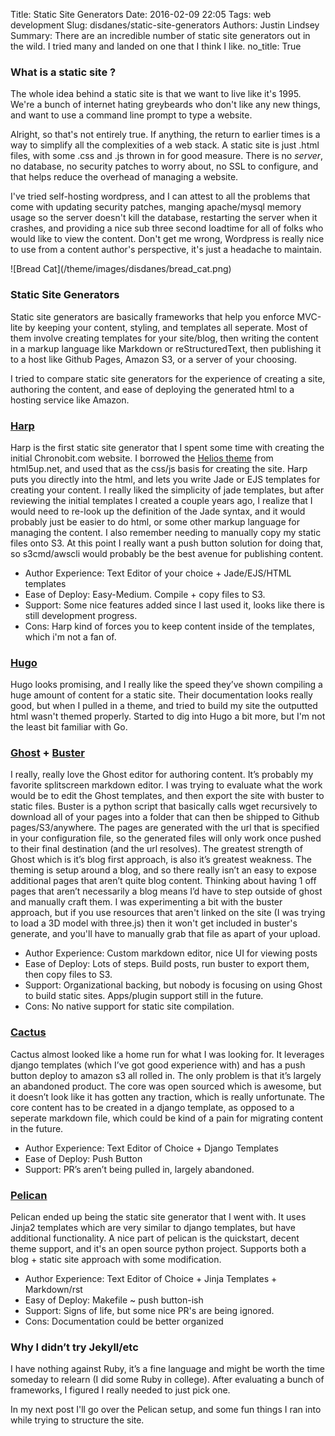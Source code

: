 Title: Static Site Generators
Date: 2016-02-09 22:05
Tags: web development
Slug: disdanes/static-site-generators
Authors: Justin Lindsey
Summary: There are an incredible number of static site generators out in the wild. I tried many and landed on one that I think I like.
no_title: True

### What is a static site ?

The whole idea behind a static site is that we want to live like it's 1995. We're a bunch of internet hating greybeards who don't like any new things, and want to use a command line prompt to type a website.

Alright, so that's not entirely true. If anything, the return to earlier times is a way to simplify all the complexities of a web stack. A static site is just .html files, with some .css and .js thrown in for good measure. There is no *server*, no database, no security patches to worry about, no SSL to configure, and that helps reduce the overhead of managing a website. 

I've tried self-hosting wordpress, and I can attest to all the problems that come with updating security patches, manging apache/mysql memory usage so the server doesn't kill the database, restarting the server when it crashes, and providing a nice sub three second loadtime for all of folks who would like to view the content. Don't get me wrong, Wordpress is really nice to use from a content author's perspective, it's just a headache to maintain.

<div class="col-md-6" markdown="1">
![Bread Cat](/theme/images/disdanes/bread_cat.png)
</div>

### Static Site Generators

Static site generators are basically frameworks that help you enforce MVC-lite by keeping your content, styling, and templates all seperate. Most of them involve creating templates for your site/blog, then writing the content in a markup language like Markdown or reStructuredText, then publishing it to a host like Github Pages, Amazon S3, or a server of your choosing.

I tried to compare static site generators for the experience of creating a site, authoring the content, and ease of deploying the generated html to a hosting service like Amazon. 

### [Harp](http://harpjs.com/)
Harp is the first static site generator that I spent some time with creating the initial Chronobit.com website. I borrowed the [Helios theme](http://html5up.net/helios) from html5up.net, and used that as the css/js basis for creating the site. Harp puts you directly into the html, and lets you write Jade or EJS templates for creating your content. I really liked the simplicity of jade templates, but after reviewing the initial templates I created a couple years ago, I realize that I would need to re-look up the definition of the Jade syntax, and it would probably just be easier to do html, or some other markup language for managing the content. I also remember needing to manually copy my static files onto S3. At this point I really want a push button solution for doing that, so s3cmd/awscli would probably be the best avenue for publishing content. 

* Author Experience: Text Editor of your choice + Jade/EJS/HTML templates
* Ease of Deploy: Easy-Medium. Compile + copy files to S3.
* Support: Some nice features added since I last used it, looks like there is still development progress.
* Cons: Harp kind of forces you to keep content inside of the templates, which i'm not a fan of.

### [Hugo](https://gohugo.io/)
Hugo looks promising, and I really like the speed they’ve shown compiling a huge amount of content for a static site. Their documentation looks really good, but when I pulled in a theme, and tried to build my site the outputted html wasn't themed properly. Started to dig into Hugo a bit more, but I'm not the least bit familiar with Go.

### [Ghost](https://ghost.org/) + [Buster](https://github.com/axitkhurana/buster)
I really, really love the Ghost editor for authoring content. It’s probably my favorite splitscreen markdown editor. I was trying to evaluate what the work would be to edit the Ghost templates, and then export the site with buster to static files. Buster is a python script that basically calls wget recursively to download all of your pages into a folder that can then be shipped to Github pages/S3/anywhere. The pages are generated with the url that is specified in your configuration file, so the generated files will only work once pushed to their final destination (and the url resolves). The greatest strength of Ghost which is it’s blog first approach, is also it’s greatest weakness. The theming is setup around a blog, and so there really isn’t an easy to expose additional pages that aren’t quite blog content. Thinking about having 1 off pages that aren’t necessarily a blog means I’d have to step outside of ghost and manually craft them. I was experimenting a bit with the buster approach, but if you use resources that aren't linked on the site (I was trying to load a 3D model with three.js) then it won't get included in buster's generate, and you'll have to manually grab that file as apart of your upload.

* Author Experience: Custom markdown editor, nice UI for viewing posts
* Ease of Deploy: Lots of steps. Build posts, run buster to export them, then copy files to S3.
* Support: Organizational backing, but nobody is focusing on using Ghost to build static sites. Apps/plugin support still in the future.
* Cons: No native support for static site compilation.

### [Cactus](http://cactusformac.com/)
Cactus almost looked like a home run for what I was looking for. It leverages django templates (which I’ve got good experience with) and has a push button deploy to amazon s3 all rolled in. The only problem is that it’s largely an abandoned product. The core was open sourced which is awesome, but it doesn’t look like it has gotten any traction, which is really unfortunate. The core content has to be created in a django template, as opposed to a seperate markdown file, which could be kind of a pain for migrating content in the future.

* Author Experience: Text Editor of Choice + Django Templates
* Ease of Deploy: Push Button
* Support: PR’s aren’t being pulled in, largely abandoned.

### [Pelican](http://blog.getpelican.com/)
Pelican ended up being the static site generator that I went with. It uses Jinja2 templates which are very similar to django templates, but have additional functionality. A nice part of pelican is the quickstart, decent theme support, and it's an open source python project. Supports both a blog + static site approach with some modification.

* Author Experience: Text Editor of Choice + Jinja Templates + Markdown/rst
* Easy of Deploy: Makefile ~ push button-ish
* Support: Signs of life, but some nice PR's are being ignored.
* Cons: Documentation could be better organized

### Why I didn’t try Jekyll/etc

I have nothing against Ruby, it’s a fine language and might be worth the time someday to relearn (I did some Ruby in college). After evaluating a bunch of frameworks, I figured I really needed to just pick one.

In my next post I'll go over the Pelican setup, and some fun things I ran into while trying to structure the site.
